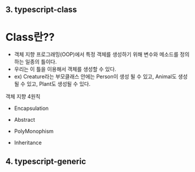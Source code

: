 ## 3. typescript-class

# Class란??
- 객체 지향 프로그래밍(OOP)에서 특정 객체를 생성하기 위해 변수와 메소드를 정의하는 일종의 틀이다. 
- 우리는 이 틀을 이용해서 객체를 생성할 수 있다.
- ex) Creature라는 부모클래스 안에는 Person이 생성 될 수 있고, Animal도 생성될 수 있고, Plant도 생성될 수 있다.

객체 지향 4원칙

- Encapsulation

- Abstract

- PolyMonophism

- Inheritance

## 4. typescript-generic